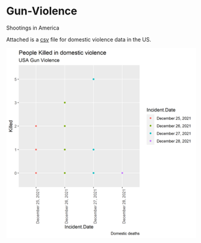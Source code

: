 # Gun-Violence
Shootings in America

Attached is a [csv](https://github.com/NicJC/Gun-Violence/blob/main/gun.csv) file for domestic violence data in the US.

![pic](https://github.com/NicJC/Gun-Violence/blob/main/guns.png)
